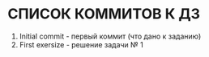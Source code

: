 # СПИСОК КОММИТОВ К ДЗ

1. Initial commit - первый коммит (что дано к заданию)
2. First exersize - решение задачи № 1